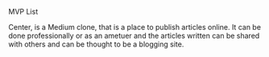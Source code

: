MVP List

Center, is a Medium clone, that is a place to publish articles online. It can be done professionally or as an ametuer and the articles written can be shared with others and can be thought to be a blogging site.